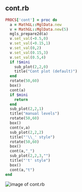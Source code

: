 
## cont.rb

```ruby
PROCS['cont'] = proc do
  a = MathGL::MglData.new
  v = MathGL::MglData.new(5)
  mgls_prepare2d(a)
  v.set_val(-0.5,0)
  v.set_val(-0.15,1)
  v.set_val(0,2)
  v.set_val(0.15,3)
  v.set_val(0.5,4)
  if !$mini
    sub_plot(2,2,0)
    title("Cont plot (default)")
  end
  rotate(50,60)
  box()
  cont(a)
  if $mini
    return
  end
  sub_plot(2,2,1)
  title("manual levels")
  rotate(50,60)
  box()
  cont(v,a)
  sub_plot(2,2,2)
  title("'\\_' style")
  rotate(50,60)
  box()
  cont(a,"_")
  sub_plot(2,2,3,"")
  title("'t' style")
  box()
  cont(a,"t")
end
```
![image of cont.rb](https://raw.github.com/masa16/ruby-mathgl-sample/master/samples/cont/cont.png)
